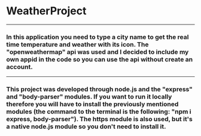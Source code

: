 # WeatherProject
____
### In this application you need to type a city name to get the real time temperature and weather with its icon. The "openweathermap" api was used and I decided to include my own appid in the code so you can use the api without create an account.
____
### This project was developed through node.js and the "express" and "body-parser" modules. If you want to run it locally therefore you will have to install the previously mentioned modules (the command to the terminal is the following: "npm i express, body-parser"). The https module is also used, but it's a native node.js module so you don't need to install it.
